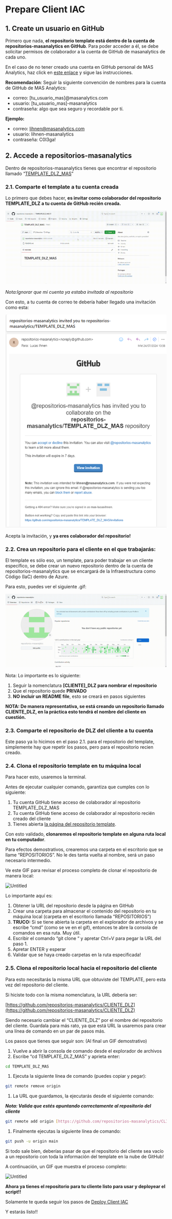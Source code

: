 # Prepare Client IAC

## 1. Create un usuario en GitHub

Primero que nada, **el repositorio template está dentro de la cuenta de repositorios-masanalytics en GitHub**. Para poder acceder a él, se debe solicitar permisos de colaborador a la cuenta de GitHub de masanalytics de cada uno. 

En el caso de no tener creado una cuenta en GitHub personal de MAS Analytics, haz click en [este enlace](https://github.com/signup?ref_cta=Sign+up&ref_loc=header+logged+out&ref_page=%2F&source=header-home) y sigue las instrucciones.

**Recomendación**: Seguir la siguiente convención de nombres para la cuenta de GitHub de MAS Analytics:

- correo: [tu_usuario_mas]@masanalytics.com
- usuario: [tu_usuario_mas]-masanalytics
- contraseña: algo que sea seguro y recordable por tí.

**Ejemplo:**

- correo: lihnen@masanalytics.com
- usuario: lihnen-masanalytics
- contraseña: C0l3ga!

## 2. Accede a repositorios-masanalytics

Dentro de repositorios-masanalytics tienes que encontrar el repositorio llamado “[TEMPLATE_DLZ_MAS](https://github.com/repositorios-masanalytics/TEMPLATE_DLZ_MAS)”

### 2.1. Comparte el template a tu cuenta creada

Lo primero que debes hacer, **es invitar como colaborador del repositorio TEMPLATE_DLZ a tu cuenta de GitHub recién creada.**

![Untitled](gifs/shareGithub.gif)


*Nota:Ignorar que mi cuenta ya estaba invitada al repositorio*

Con esto, a tu cuenta de correo te debería haber llegado una invitación como esta:

![Untitled](images/repoInvite.png)

Acepta la invitación, y **ya eres colaborador del repositorio!**

### 2.2. Crea un repositorio para el cliente en el que trabajarás:

El template es sólo eso, un template, para poder trabajar en un cliente específico, se debe crear un nuevo repositorio dentro de la cuenta de repositorios-masanalytics que se encargará de la Infraestructura como Código (IaC) dentro de Azure.

Para esto, puedes ver el siguiente .gif:

![Untitled](gifs/create_repo.gif)

Nota: Lo importante es lo siguiente:

1. Seguir la nomenclatura **[CLIENTE]_DLZ para nombrar el repositorio**
2. Que el repositorio quede **PRIVADO**
3. **NO incluir un README file**, esto se creará en pasos siguientes

**NOTA: De manera representativa, se está creando un repositorio llamado CLIENTE_DLZ, en la práctica esto tendrá el nombre del cliente en cuestión.** 

### 2.3. Comparte el repositorio de DLZ del cliente a tu cuenta

Este paso ya lo hicimos en el paso 2.1. para el repositorio del template, simplemente hay que repetir los pasos, pero para el repositorio recien creado.

### 2.4. Clona el repositorio template en tu máquina local

Para hacer esto, usaremos la terminal.

Antes de ejecutar cualquier comando, garantiza que cumples con lo siguiente:

1. Tu cuenta GitHub tiene acceso de colaborador al repositorio TEMPLATE_DLZ_MAS
2. Tu cuenta GitHub tiene acceso de colaborador al repositorio recién creado del cliente
3. Tienes abierta [la página del repositorio template](https://github.com/repositorios-masanalytics/TEMPLATE_DLZ_MAS).

Con esto validado, **clonaremos el repositorio template en alguna ruta local en tu computador**. 

Para efectos demostrativos, crearemos una carpeta en el escritorio que se llame “REPOSITORIOS”. No le des tanta vuelta al nombre, será un paso necesario intermedio.

Ve este GIF para revisar el proceso completo de clonar el repositorio de manera local:

![Untitled](gifs/Git_Clone.gif)

Lo importante aquí es:

1. Obtener la URL del repositorio desde la página en GitHub
2. Crear una carpeta para almacenar el contenido del repositorio en tu máquina local (carpeta en el escritorio llamada “REPOSITORIOS”)
3. **TRUCO:** Si se tiene abierta la carpeta en el explorador de archivos y se escribe “cmd” (como se ve en el gif), entonces te abre la consola de comandos en esa ruta. Muy útil.
4. Escribir el comando “git clone “ y apretar Ctrl+V para pegar la URL del paso 1.
5. Apretar ENTER y esperar
6. Validar que se haya creado carpetas en la ruta especificada!

### 2.5. Clona el repositorio local hacia el repositorio del cliente

Para esto necesitarás la misma URL que obtuviste del TEMPLATE, pero esta vez del repositorio del cliente.

Si hiciste todo con la misma nomenclatura, la URL debería ser:

[https://github.com/repositorios-masanalytics/CLIENTE_DLZ](https://github.com/repositorios-masanalytics/CLIENTE_DLZ)

Siendo necesario cambiar el “CLIENTE_DLZ” por el nombre del repositorio del cliente. Guardala para más rato, ya que está URL la usaremos para crear una línea de comando en un par de pasos más.

Los pasos que tienes que seguir son: (Al final un GIF demostrativo)

1. Vuelve a abrir la consola de comando desde el explorador de archivos
2. Escribe “cd TEMPLATE_DLZ_MAS” y aprieta enter:

```bash
cd TEMPLATE_DLZ_MAS
```

1. Ejecuta la siguiente línea de comando (puedes copiar y pegar):

```bash
git remote remove origin
```

1. La URL que guardamos, la ejecutarás desde el siguiente comando:

***Nota: Valida que estés apuntando correctamente al repositorio del cliente***

```bash
git remote add origin [https://github.com/repositorios-masanalytics/CLIENTE_DLZ](https://github.com/repositorios-masanalytics/CLIENTE_DLZ)
```

1. Finalmente ejecutas la siguiente línea de comando:

```bash
git push -u origin main
```

Si todo sale bien, deberías pasar de que el repositorio del cliente sea vacío a un repositorio con toda la información del template en la nube de GitHub!

A continuación, un GIF que muestra el proceso completo:

![Untitled](gifs/RemoteBranchClone.gif)

**Ahora ya tienes el repositorio para tu cliente listo para usar y deployear el script!!**

Solamente te queda seguir los pasos de [Deploy Client IAC](How_To_Deploy_Client_IAC.md)

Y estarás listo!!
